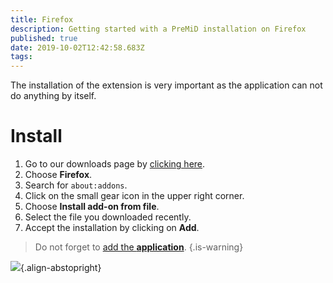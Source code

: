 ```yaml
---
title: Firefox
description: Getting started with a PreMiD installation on Firefox
published: true
date: 2019-10-02T12:42:58.683Z
tags: 
---
```


The installation of the extension is very important as the application can not do anything by itself.

# Install
1. Go to our downloads page by [clicking here](https://premid.app/downloads).
2. Choose **Firefox**.
3. Search for ``about:addons``.
4. Click on the small gear icon in the upper right corner.
5. Choose **Install add-on from file**.
6. Select the file you downloaded recently.
7. Accept the installation by clicking on **Add**.

> Do not forget to [add the **application**](/install).
{.is-warning}

![](https://img.icons8.com/color/2x/firefox.png){.align-abstopright}
